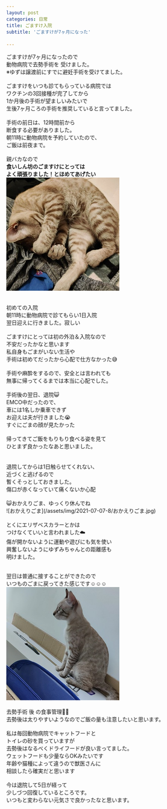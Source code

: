 ```yaml
---
layout: post
categories: 日常
title: ごますけ入院
subtitle: 'ごますけが7ヶ月になった'

---
```

ごますけが7ヶ月になったので<br>
動物病院で去勢手術を 受けました。<br>
※ゆずは譲渡前にすでに避妊手術を受けてました。<br>
<br>
ごますけをいつも診てもらっている病院では<br>
ワクチンの3回接種が完了してから<br>
1か月後の手術が望ましいみたいで<br>
生後7ヶ月ころの手術を推奨していると言ってました。<br>
<br>
手術の前日は、12時間前から<br>
断食する必要がありました。<br>
朝11時に動物病院を予約していたので、<br>
ご飯は前夜まで。<br>
<br>
親バカなので<br>
**食いしん坊のごますけにとっては**<br>
**よく頑張りました！とほめてあげたい**<br>
![ごはん、、、](/assets/img/2021-07-07-8/ごはん、、、.jpg)<br>

<br>
初めての入院<br>
朝11時に動物病院で診てもらい1日入院<br>
翌日迎えに行きました。寂しい<br>
<br>
ごますけにとっては初の外泊＆入院なので<br>
不安だったかなと思います<br>
私自身もごまがいない生活や<br>
手術は初めてだったから心配で仕方なかった😅<br>
<br>
手術や麻酔をするので、安全とは言われても<br>
無事に帰ってくるまでは本当に心配でした。<br>
<br>
手術後の翌日、退院😺<br>
EMCO中だったので、<br>
車には1名しか乗車できず<br>
お迎えは夫が行きました😭<br>
すぐにごまの顔が見たかった<br>
<br>
帰ってきてご飯をもりもり食べる姿を見て<br>
ひとまず良かったなあと思いました。<br>
<br>
<br>
退院してからは1日触らせてくれない、<br>
近づくと逃げるので<br>
暫くそっとしておきました。<br>
傷口が赤くなっていて痛くないか心配<br>

<br>
😺おかえりごま、ゆっくり休んでね<br>
![おかえりごま](/assets/img/2021-07-07-8/おかえりごま.jpg)<br>
<br>
とくにエリザベスカラーとかは<br>
つけなくていいと言われました☁️<br>
傷が開かないように運動や遊びにも気を使い<br>
興奮しないようにゆずみちゃんとの距離感も<br>
明けました。<br>
<br>

翌日は普通に接することができたので<br>
いつものごまに戻ってきた感じです☺️☺️☺️<br>
![ごますけ](/assets/img/2021-07-07-8/ごますけ.jpg)<br><br>
去勢手術 後 の食事管理🧑‍🔬<br>
去勢後は太りやすいようなのでご飯の量も注意したいと思います。<br>
<br>
私は毎回動物病院でキャットフードと<br>
トイレの砂を買っていますが<br>
去勢後はなるべくドライフードが良い言ってました。<br>
ウェットフードも少量ならOKみたいです<br>
年齢や猫種によって違うので獣医さんに<br>
相談したら確実だと思います<br>
<br>
今は退院して5日が経って<br>
少しづつ回復しているところです。<br>
いつもと変わらない元気さで良かったなと思います。<br>
<br>

<br>
<br>
<br>